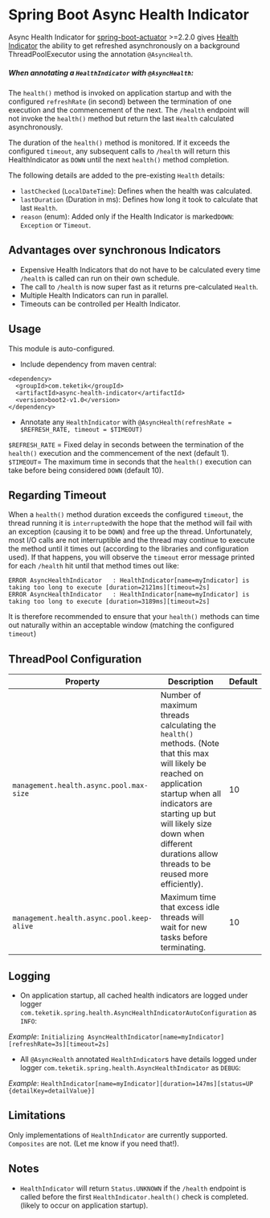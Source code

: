 


# Spring Boot Async Health Indicator

Async Health Indicator for [spring-boot-actuator](https://docs.spring.io/spring-boot/docs/current/reference/html/actuator.html) >=2.2.0 gives [Health Indicator](https://docs.spring.io/spring-boot/docs/current/api/org/springframework/boot/actuate/health/HealthIndicator.html) the ability to get refreshed asynchronously on a background ThreadPoolExecutor using the annotation `@AsyncHealth`.

##### When annotating a `HealthIndicator` with `@AsyncHealth`:

The `health()` method is invoked on application startup and with the configured `refreshRate` (in second) between the termination of one execution and the commencement of the next.
The `/health` endpoint will not invoke the `health()` method but return the last `Health` calculated asynchronously.

The duration of the `health()` method is monitored. If it exceeds the configured `timeout`, any subsequent calls to `/health` will return this HealthIndicator as `DOWN` until the next `health()` method completion.

The following details are added to the pre-existing `Health` details:

  - `lastChecked` (`LocalDateTime`): Defines when the health was calculated.
  - `lastDuration` (Duration in ms): Defines how long it took to calculate that last `Health`.
  - `reason` (enum): Added only if the Health Indicator is marked`DOWN`: `Exception` or `Timeout`.

## Advantages over synchronous Indicators

  - Expensive Health Indicators that do not have to be calculated every time `/health` is called can run on their own schedule.
  - The call to `/health` is now super fast as it returns pre-calculated `Health`.
  - Multiple Health Indicators can run in parallel.
  - Timeouts can be controlled per Health Indicator.

## Usage

This module is auto-configured.

  -  Include dependency from maven central:
```
<dependency>
  <groupId>com.teketik</groupId>
  <artifactId>async-health-indicator</artifactId>
  <version>boot2-v1.0</version>
</dependency>
```
  - Annotate any `HealthIndicator` with `@AsyncHealth(refreshRate = $REFRESH_RATE, timeout = $TIMEOUT)` 

`$REFRESH_RATE` = Fixed delay in seconds between the termination of the `health()` execution and the commencement of the next (default 1).
`$TIMEOUT`= The maximum time in seconds that the `health()` execution can take before being considered `DOWN` (default 10).

## Regarding Timeout

When a `health()` method duration exceeds the configured `timeout`, the thread running it is `interrupted`with the hope that the method will fail with an exception (causing it to be `DOWN`) and free up the thread. 
Unfortunately, most I/O calls are not interruptible and the thread may continue to execute the method until it times out (according to the libraries and configuration used).
If that happens, you will observe the `timeout` error message printed for each `/health` hit until that method times out like:
```
ERROR AsyncHealthIndicator   : HealthIndicator[name=myIndicator] is taking too long to execute [duration=2121ms][timeout=2s]
ERROR AsyncHealthIndicator   : HealthIndicator[name=myIndicator] is taking too long to execute [duration=3189ms][timeout=2s]
```

It is therefore recommended to ensure that your  `health()` methods can time out naturally within an acceptable window (matching the configured `timeout`)

## ThreadPool Configuration

 | Property | Description | Default |
 | -------- | ----------- | ------- |
 | `management.health.async.pool.max-size` | Number of maximum threads calculating the `health()` methods. (Note that this max will likely be reached on application startup when all indicators are starting up but will likely size down when different durations allow threads to be reused more efficiently). | 10 |
 | `management.health.async.pool.keep-alive` | Maximum time that excess idle threads will wait for new tasks before terminating.| 10 |


## Logging


  - On application startup, all cached health indicators are logged under logger `com.teketik.spring.health.AsyncHealthIndicatorAutoConfiguration` as `INFO`:

*Example*: `Initializing AsyncHealthIndicator[name=myIndicator][refreshRate=3s][timeout=2s]`

  - All `@AsyncHealth` annotated `HealthIndicator`s have details logged under logger `com.teketik.spring.health.AsyncHealthIndicator` as `DEBUG`:

*Example*: `HealthIndicator[name=myIndicator][duration=147ms][status=UP {detailKey=detailValue}]`

## Limitations

Only implementations of `HealthIndicator` are currently supported. `Composites` are not. (Let me know if you need that!).

## Notes

  - `HealthIndicator`  will return  `Status.UNKNOWN`  if the `/health` endpoint is called before the first  `HealthIndicator.health()`  check is completed. (likely to occur on application startup).

 

